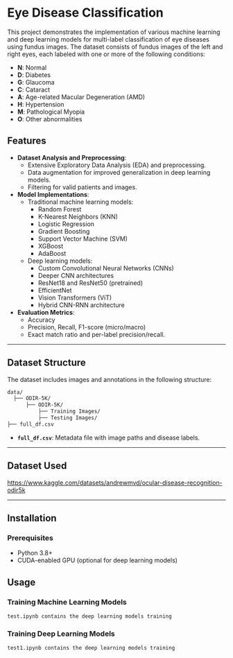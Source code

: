 
# Eye Disease Classification

This project demonstrates the implementation of various machine learning and deep learning models for multi-label classification of eye diseases using fundus images. The dataset consists of fundus images of the left and right eyes, each labeled with one or more of the following conditions:

-   **N**: Normal
-   **D**: Diabetes
-   **G**: Glaucoma
-   **C**: Cataract
-   **A**: Age-related Macular Degeneration (AMD)
-   **H**: Hypertension
-   **M**: Pathological Myopia
-   **O**: Other abnormalities

## Features

-   **Dataset Analysis and Preprocessing**:
    -   Extensive Exploratory Data Analysis (EDA) and preprocessing.
    -   Data augmentation for improved generalization in deep learning models.
    -   Filtering for valid patients and images.
-   **Model Implementations**:
    -   Traditional machine learning models:
        -   Random Forest
        -   K-Nearest Neighbors (KNN)
        -   Logistic Regression
        -   Gradient Boosting
        -   Support Vector Machine (SVM)
        -   XGBoost
        -   AdaBoost
    -   Deep learning models:
        -   Custom Convolutional Neural Networks (CNNs)
        -   Deeper CNN architectures
        -   ResNet18 and ResNet50 (pretrained)
        -   EfficientNet
        -   Vision Transformers (ViT)
        -   Hybrid CNN-RNN architecture
-   **Evaluation Metrics**:
    -   Accuracy
    -   Precision, Recall, F1-score (micro/macro)
    -   Exact match ratio and per-label precision/recall.

----------

## Dataset Structure

The dataset includes images and annotations in the following structure:


```bash
data/
  ├── ODIR-5K/
	  ├── ODIR-5K/
	      ├── Training Images/
	      ├── Testing Images/
├── full_df.csv
```

-   **`full_df.csv`**: Metadata file with image paths and disease labels.

----------

## Dataset Used

https://www.kaggle.com/datasets/andrewmvd/ocular-disease-recognition-odir5k


----------

## Installation

### Prerequisites

-   Python 3.8+
-   CUDA-enabled GPU (optional for deep learning models)

## Usage


### Training Machine Learning Models

```test.ipynb contains the deep learning models training``` 


### Training Deep Learning Models


```test1.ipynb contains the deep learning models training``` 
    






